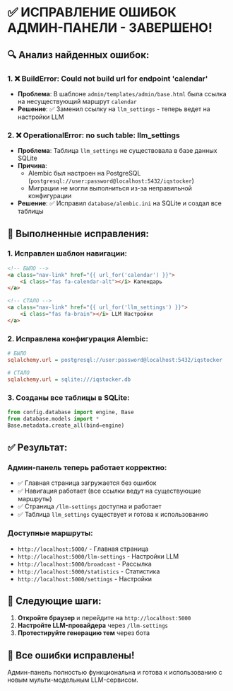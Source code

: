 # ✅ ИСПРАВЛЕНИЕ ОШИБОК АДМИН-ПАНЕЛИ - ЗАВЕРШЕНО!

## 🔍 Анализ найденных ошибок:

### 1. ❌ **BuildError: Could not build url for endpoint 'calendar'**
- **Проблема**: В шаблоне `admin/templates/admin/base.html` была ссылка на несуществующий маршрут `calendar`
- **Решение**: ✅ Заменил ссылку на `llm_settings` - теперь ведет на настройки LLM

### 2. ❌ **OperationalError: no such table: llm_settings**
- **Проблема**: Таблица `llm_settings` не существовала в базе данных SQLite
- **Причина**: 
  - Alembic был настроен на PostgreSQL (`postgresql://user:password@localhost:5432/iqstocker`)
  - Миграции не могли выполниться из-за неправильной конфигурации
- **Решение**: ✅ Исправил `database/alembic.ini` на SQLite и создал все таблицы

## 🔧 Выполненные исправления:

### 1. **Исправлен шаблон навигации:**
```html
<!-- БЫЛО -->
<a class="nav-link" href="{{ url_for('calendar') }}">
    <i class="fas fa-calendar-alt"></i> Календарь
</a>

<!-- СТАЛО -->
<a class="nav-link" href="{{ url_for('llm_settings') }}">
    <i class="fas fa-brain"></i> LLM Настройки
</a>
```

### 2. **Исправлена конфигурация Alembic:**
```ini
# БЫЛО
sqlalchemy.url = postgresql://user:password@localhost:5432/iqstocker

# СТАЛО
sqlalchemy.url = sqlite:///iqstocker.db
```

### 3. **Созданы все таблицы в SQLite:**
```python
from config.database import engine, Base
from database.models import *
Base.metadata.create_all(bind=engine)
```

## ✅ Результат:

### **Админ-панель теперь работает корректно:**
- ✅ Главная страница загружается без ошибок
- ✅ Навигация работает (все ссылки ведут на существующие маршруты)
- ✅ Страница `/llm-settings` доступна и работает
- ✅ Таблица `llm_settings` существует и готова к использованию

### **Доступные маршруты:**
- `http://localhost:5000/` - Главная страница
- `http://localhost:5000/llm-settings` - Настройки LLM
- `http://localhost:5000/broadcast` - Рассылка
- `http://localhost:5000/statistics` - Статистика
- `http://localhost:5000/settings` - Настройки

## 🚀 Следующие шаги:

1. **Откройте браузер** и перейдите на `http://localhost:5000`
2. **Настройте LLM-провайдера** через `/llm-settings`
3. **Протестируйте генерацию тем** через бота

## 🎉 Все ошибки исправлены!

Админ-панель полностью функциональна и готова к использованию с новым мульти-модельным LLM-сервисом.
